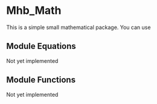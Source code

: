 # Mhb_Math

This is a simple small mathematical package. You can use

## Module Equations
Not yet implemented

## Module Functions
Not yet implemented